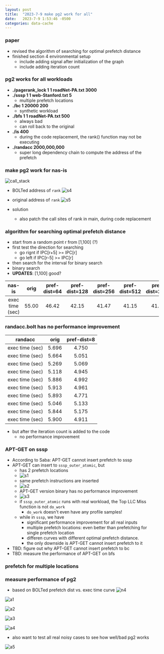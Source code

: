 ```yaml
---
layout: post
title:  "2023-7-9 make pg2 work for all"
date:   2023-7-9 1:53:46 -0500
categories: data-cache
---
```

### paper
- revised the algorithm of searching for optimal prefetch distance
- finished section 4 environmental setup
	+ include adding signal after initialization of the graph
	+ include adding iteration count


### pg2 works for all workloads
- <strong>./pagerank_lock 1 1 roadNet-PA.txt 3000</strong>
- <strong>./sssp 1 1 web-Stanford.txt 5</strong>
	+ multiple prefetch locations
- <strong>./bc 1 20000 200</strong>
	+ synthetic workload
- <strong>./bfs 1 1 roadNet-PA.txt 500</strong>
	+ always bad
	+ can roll back to the original
- <strong>./is 400</strong>
	+ during the code replacement, the rank() function may not be executing
- <strong>./randacc 2000,000,000</strong>
	+ super long dependency chain to compute the address of the prefetch
 

### make pg2 work for nas-is 
![call_stack](/assets/2023-07-09/call_stack.png)

- BOLTed address of `rank`
![s4](/assets/2023-07-09/s4.png)

- original address of `rank`
![s5](/assets/2023-07-09/s5.png)

- solution
	+ also patch the call sites of rank in main, during code replacement


### algorithm for searching optimal prefetch distance
- start from a random point r from [1,100] (?)
- first test the direction for searching 
	+ go rignt if IPC[r+5] >= IPC[r]
	+ go left if IPC[r-5] >= IPC[r]
- then search for the interval for binary search
- binary search
- <strong>UPDATES</strong>: [1,100] good?
 
| nas-is  | orig | pref-dist=64 | pref-dist=128 |pref-dist=256 | pref-dist=512 | pref-dist=2048 | 
| :----: | :----:| :----:| :----: | :----: | :----: | :----: | 
| exec time (sec) | 55.00 | 46.42 |  42.15 | 41.47 | 41.15 | 41.14 |


### randacc.bolt has no performance improvement
 
| randacc  | orig | pref-dist=8 | 
| :----: | :----:| :----:|  
| exec time (sec) | 5.696 | 4.750 |  
| exec time (sec) | 5.664 | 5.051 |  
| exec time (sec) | 5.269 | 5.069 |  
| exec time (sec) | 5.118 | 4.945 |
| exec time (sec) | 5.886 | 4.992 |  
| exec time (sec) | 5.913 | 4.961 |  
| exec time (sec) | 5.893 | 4.771 |  
| exec time (sec) | 5.046 | 5.133 |
| exec time (sec) | 5.844 | 5.175 |
| exec time (sec) | 5.900 | 4.911 |
 
- but after the iteration count is added to the code
	+ no performance improvement


### APT-GET on sssp
- According to Saba: APT-GET cannot insert prefetch to sssp
- APT-GET can insert to `sssp_outer_atomic`, but
	+ has 2 prefetch locations
	+ ![s1](/assets/2023-07-09/s1.png)
	+ same prefetch instructions are inserted
	+ ![s2](/assets/2023-07-09/s2.png)
	+ APT-GET version binary has no performance improvement
	+ ![s3](/assets/2023-07-09/s3.png)
	+ if `sssp_outer_atomic` runs with real workload, the Top LLC Miss function is not `do_work`
		- `do_work` doesn't even have any profile samples!
	+ while in `sssp`, we have 
		- significant performance improvement for all real inputs
		- multiple prefetch locations: even better than prefetching for single prefetch location
		- differen curves with different optimal prefetch distance.
		- the only downside is APT-GET cannot insert prefetch to it
- TBD: figure out why APT-GET cannot insert prefetch to bc
- TBD: measure the performance of APT-GET on bfs	

### prefetch for multiple locations 


### measure performance of pg2
- based on BOLTed prefetch dist vs. exec time curve
![n4](/assets/2023-07-09/4curves.png)

![a1](/assets/2023-07-09/graph_amazon0505.png)

![a2](/assets/2023-07-09/graph_public_figure_edges.png)

![a3](/assets/2023-07-09/graph_politician_edges.png)

![a4](/assets/2023-07-09/graph_public_figure_edges.png)

- also want to test all real noisy cases to see how well/bad pg2 works

![a5](/assets/2023-07-09/graph_email-Eu-core.png)




